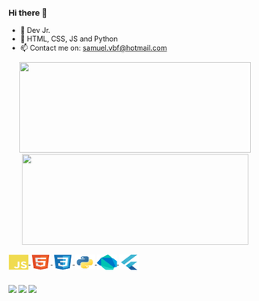 ### Hi there 👋


- 🔭 Dev Jr.
- 🌱 HTML, CSS, JS and Python
- 📫 Contact me on: samuel.vbf@hotmail.com
<div align="center">
  <a href="https://github.com/SamuelVBF">
  <img height="180em" width="460px" src="https://github-readme-stats.vercel.app/api?username=SamuelVBF&show_icons=true&theme=dark&include_all_commits=true&count_private=true"/>
  <img height="180em" width="450px" src="https://github-readme-stats.vercel.app/api/top-langs/?username=SamuelVBF&layout=compact&langs_count=7&theme=dark"/>
</div>
<div style="display: inline_block"><br>
  <img align="center" alt="SML-JS" height="30" width="40" src="https://raw.githubusercontent.com/devicons/devicon/master/icons/javascript/javascript-plain.svg">
  <img align="center" alt="SML-HTML" height="30" width="40" src="https://raw.githubusercontent.com/devicons/devicon/master/icons/html5/html5-original.svg">
  <img align="center" alt="SML-CSS" height="30" width="40" src="https://raw.githubusercontent.com/devicons/devicon/master/icons/css3/css3-original.svg">
  <img align="center" alt="SML-Python" height="30" width="40" src="https://raw.githubusercontent.com/devicons/devicon/master/icons/python/python-original.svg">
  <img align="center" alt="SML-Python" height="30" width="40" src="https://github.com/devicons/devicon/blob/master/icons/dart/dart-original.svg">
  <img align="center" alt="SML-Python" height="30" width="40" src="https://github.com/devicons/devicon/blob/master/icons/flutter/flutter-original.svg">




</div>
  
  ##
 
<div>
  <a href="https://www.instagram.com/samhay_99/" target="_blank"><img src="https://img.shields.io/badge/-Instagram-%23E4405F?style=for-the-badge&logo=instagram&logoColor=white" target="_blank"></a>
  <a href = "mailto:samuel.vbf@hotmail.com"><img src="https://img.shields.io/badge/-Email-%23333?style=for-the-badge&logo=gmail&logoColor=white" target="_blank"></a>
  <a href="https://www.linkedin.com/in/samuelvbf/" target="_blank"><img src="https://img.shields.io/badge/-LinkedIn-%230077B5?style=for-the-badge&logo=linkedin&logoColor=white" target="_blank"></a> 
  
</div>
